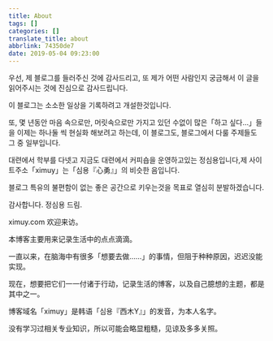 ```yaml
---
title: About
tags: []
categories: []
translate_title: about
abbrlink: 74350de7
date: 2019-05-04 09:23:00
---
```

우선, 제 블로그를 들러주신 것에 감사드리고, 또 제가 어떤 사람인지 궁금해서 이 글을 읽어주시는 것에 진심으로 감사드립니다.

이 블로그는 소소한 일상을 기록하려고 개설한것입니다.

또, 몇 년동안 마음 속으로만, 머릿속으로만 가지고 있던 수없이 많은「하고 싶다…」들을 이제는 하나둘 씩 현실화 해보려고 하는데, 이 블로그도, 블로그에서 다룰 주제들도 그 중 일부입니다.

대련에서 학부를 다넷고 지금도 대련에서 커피숍을 운영하고있는 정심용입니다,제 사이트주소「ximuy」는「심용『心勇』」의 비슷한 음입니다.

블로그 특유의 불편함이 없는 좋은 공간으로 키우는것을 목표로 열심히 분발하겠습니다.

감사합니다. 정심용 드림.

ximuy.com
欢迎来访。

本博客主要用来记录生活中的点点滴滴。

一直以来，在脑海中有很多「想要去做……」的事情，但阻于种种原因，迟迟没能实现。

现在，想要把它们一一付诸于行动，记录生活的博客，以及自己臆想的主题，都是其中之一。

博客域名「ximuy」是韩语「심용『西木Y』」的发音，为本人名字。

没有学习过相关专业知识，所以可能会略显粗糙，见谅及多多关照。